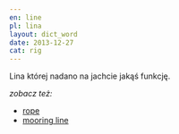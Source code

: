 ```yaml
---
en: line
pl: lina
layout: dict_word
date: 2013-12-27
cat: rig
---
```


Lina której nadano na jachcie jakąś funkcję.


*zobacz też:*

* [rope](/dict/r/rope.html)
* [mooring line](/dict/m/mooring-line.html)
